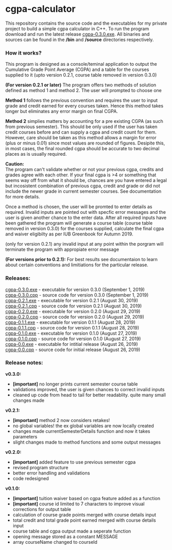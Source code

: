 # cgpa-calculator
This repository contains the source code and the executables for my private project to build a simple cgpa calculator in C++. To run the program download and run the latest release <a href="bin/cgpa-0.3.0.exe">cgpa-0.3.0.exe</a>. All binaries and sources can be found in the <b>/bin</b> and <b>/source</b> directories respectively.

### How it works?
This program is designed as a console/teminal application to output the Cumulative Grade Point Average (CGPA) and a table for the courses supplied to it (upto version 0.2.1, course table removed in version 0.3.0)</br>

<b>(For version 0.2.1 or later)</b> The program offers two methods of solution defined as method 1 and method 2. The user will prompted to choose one</br> 

<b>Method 1</b> follows the previous convention and requires the user to input grade and credit earned for every courses taken. Hence this method takes longer but eliminates any error margin on final CGPA.</br>

<b>Method 2</b> simplies matters by accounting for a pre existing CGPA (as such from previous semester). This should be only used if the user has taken credit courses before and can supply a cgpa and credit count for them. However, care should be taken as this method allows a margin for error (plus or minus 0.01) since most values are rounded of figures. Desipite this, in most cases, the final rounded cgpa should be accurate to two decimal places as is usually required.</br>

<b>Caution:</b></br>The program can't validate whether or not your previous cgpa, credits and grades agree with each other. If your final cgpa is >4 or something that seems way off from what it should be, chances are you have entered a legal but incosistent combination of previous cgpa, credit and grade or did not include the newer grade in current semester courses. See documentation for more details.</br>

Once a method is chosen, the user will be promted to enter details as required. Invalid inputs are pointed out with specfic error messages and the user is given another chance to the enter data. After all required inputs have been gathered the program will generate a course table (course table removed in version 0.3.0) for the courses supplied, calculate the final cgpa and waiver eligibilty as per IUB Greenbook for Autumn 2019.</br>

(only for version 0.2.1) any invalid input at any point within the porgram will terminate the program with appropiate error message </br>

<b>(For versions prior to 0.2.1):</b> For best results see documentaion to learn about certain conventions and limitiations for the particular release. 

### Releases:
<a href="bin/cgpa-0.3.0.exe">cgpa-0.3.0.exe</a> - executable for version 0.3.0 (September 1, 2019)</br>
<a href="source/cgpa-0.3.0.cpp">cgpa-0.3.0.cpp</a> - source code for version 0.3.0 (September 1, 2019)</br>
<a href="bin/cgpa-0.2.1.exe">cgpa-0.2.1.exe</a> - executable for version 0.2.1 (August 30, 2019)</br>
<a href="source/cgpa-0.2.1.cpp">cgpa-0.2.1.cpp</a> - source code for version 0.2.1 (August 30, 2019)</br>
<a href="bin/cgpa-0.2.0.exe">cgpa-0.2.0.exe</a> - executable for version 0.2.0 (August 29, 2019)</br>
<a href="source/cgpa-0.2.0.cpp">cgpa-0.2.0.cpp</a> - source code for version 0.2.0 (August 29, 2019)</br>
<a href="bin/cgpa-0.1.1.exe">cgpa-0.1.1.exe</a> - executable for version 0.1.1 (August 28, 2019)</br>
<a href="source/cgpa-0.1.1.cpp">cgpa-0.1.1.cpp</a> - source code for version 0.1.1 (August 28, 2019)</br>
<a href="bin/cgpa-0.1.0.exe">cgpa-0.1.0.exe</a> - executable for version 0.1.0 (August 27, 2019)</br>
<a href="source/cgpa-0.1.0.cpp">cgpa-0.1.0.cpp</a> - source code for version 0.1.0 (August 27, 2019)</br>
<a href="bin/cgpa-0.0.exe">cgpa-0.0.exe</a> - executable for intitial release (August 26, 2019)</br>
<a href="source/cgpa-0.0.cpp">cgpa-0.0.cpp</a> - source code for initial release (August 26, 2019)</br>

### Release notes:
<b>v0.3.0:</b> 
<ul>
  <li><b>[important]</b> no longer prints current semester course table</li>
  <li> validations improved, the user is given chances to correct invalid inputs</li>
  <li>cleaned up code from head to tail for better readablity. quite many small changes made</li>
</ul>
<b>v0.2.1:</b> 
<ul>
  <li><b>[important]</b> method 2 now considers retakes!</li>
  <li> no global variables! the ex global variables are now locally created</li>
  <li>changes made currentSemesterDetails function and now it takes parameters</li>
  <li>slight changes made to method functions and some output messages</li>
</ul>
<b>v0.2.0:</b> 
<ul>
  <li><b>[important]</b> added feature to use previous semester cgpa</li>
  <li> revised program structure</li>
  <li>better error handling and validations</li>
  <li>code redesigned</li>
</ul>
<b>v0.1.0:</b> 
<ul>
  <li><b>[important]</b> tuition waiver based on cgpa feature added as a function</li>
  <li><b>[important]</b> course id limited to 7 characters to improve visual corrections for output table</li>
  <li>calculation of course grade points merged with course details input</li>
  <li>total credit and total grade point earned merged with course details input</li>
  <li>course table and cgpa output made a seperate function</li>
  <li>opening message stored as a constant MESSAGE</li>
  <li>array courseName changed to courseId</li>
</ul>

